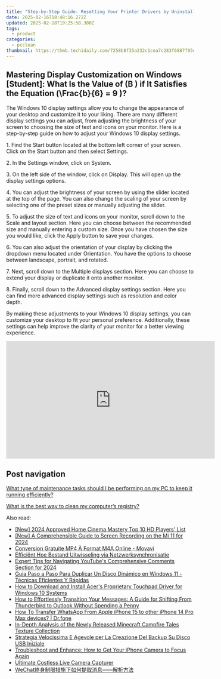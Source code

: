 ```yaml
---
title: "Step-by-Step Guide: Resetting Your Printer Drivers by Uninstalling & Reinstalling"
date: 2025-02-16T18:48:16.272Z
updated: 2025-02-18T19:25:58.300Z
tags:
  - product
categories:
  - pcclean
thumbnail: https://thmb.techidaily.com/7258b8f35a232c1cea7c283f6887f95e75da539c920d4016d7e29b378f6c7841.jpg
---
```


## Mastering Display Customization on Windows [Student]: What Is the Value of \(B \) if It Satisfies the Equation \(\Frac{b}{6} = 9 \)?

The Windows 10 display settings allow you to change the appearance of your desktop and customize it to your liking. There are many different display settings you can adjust, from adjusting the brightness of your screen to choosing the size of text and icons on your monitor. Here is a step-by-step guide on how to adjust your Windows 10 display settings. 

1\. Find the Start button located at the bottom left corner of your screen. Click on the Start button and then select Settings.

2\. In the Settings window, click on System.

3\. On the left side of the window, click on Display. This will open up the display settings options. 

4\. You can adjust the brightness of your screen by using the slider located at the top of the page. You can also change the scaling of your screen by selecting one of the preset sizes or manually adjusting the slider.

5\. To adjust the size of text and icons on your monitor, scroll down to the Scale and layout section. Here you can choose between the recommended size and manually entering a custom size. Once you have chosen the size you would like, click the Apply button to save your changes.

6\. You can also adjust the orientation of your display by clicking the dropdown menu located under Orientation. You have the options to choose between landscape, portrait, and rotated.

7\. Next, scroll down to the Multiple displays section. Here you can choose to extend your display or duplicate it onto another monitor.

8\. Finally, scroll down to the Advanced display settings section. Here you can find more advanced display settings such as resolution and color depth. 

By making these adjustments to your Windows 10 display settings, you can customize your desktop to fit your personal preference. Additionally, these settings can help improve the clarity of your monitor for a better viewing experience.

<!-- affiliate ads begin -->
<iframe width="560" height="315" src="https://www.youtube.com/embed/GBWcw6rXIdg?si=Tlue44bW-bPA4tH9" title="YouTube video player" frameborder="0" allow="accelerometer; autoplay; clipboard-write; encrypted-media; gyroscope; picture-in-picture; web-share" referrerpolicy="strict-origin-when-cross-origin" allowfullscreen></iframe>
<!-- affiliate ads end -->

## Post navigation

[What type of maintenance tasks should I be performing on my PC to keep it running efficiently?](https://tools.techidaily.com/pcclean/products/)

[What is the best way to clean my computer’s registry?](https://tools.techidaily.com/pcclean/products/)

<ins class="adsbygoogle"
     style="display:block"
     data-ad-format="autorelaxed"
     data-ad-client="ca-pub-7571918770474297"
     data-ad-slot="1223367746"></ins>

<ins class="adsbygoogle"
     style="display:block"
     data-ad-client="ca-pub-7571918770474297"
     data-ad-slot="8358498916"
     data-ad-format="auto"
     data-full-width-responsive="true"></ins>

<span class="atpl-alsoreadstyle">Also read:</span>
<div><ul>
<li><a href="https://vp-tips.techidaily.com/new-2024-approved-home-cinema-mastery-top-10-hd-players-list/"><u>[New] 2024 Approved Home Cinema Mastery Top 10 HD Players' List</u></a></li>
<li><a href="https://on-screen-recording.techidaily.com/new-a-comprehensible-guide-to-screen-recording-on-the-mi-11-for-2024/"><u>[New] A Comprehensible Guide to Screen Recording on the Mi 11 for 2024</u></a></li>
<li><a href="https://solve-manuals.techidaily.com/conversion-gratuite-mp4-a-format-m4a-online-movavi/"><u>Conversion Gratuite MP4 À Format M4A Online - Movavi</u></a></li>
<li><a href="https://discover-fantastic.techidaily.com/efficient-hoe-bestand-uitwisseling-via-netzwerksynchronisatie/"><u>Efficiënt Hoe Bestand Uitwisseling via Netzwerksynchronisatie</u></a></li>
<li><a href="https://vp-tips.techidaily.com/expert-tips-for-navigating-youtubes-comprehensive-comments-section-for-2024/"><u>Expert Tips for Navigating YouTube's Comprehensive Comments Section for 2024</u></a></li>
<li><a href="https://discover-fantastic.techidaily.com/guia-paso-a-paso-para-duplicar-un-disco-dinamico-en-windows-11-tecnicas-eficientes-y-rapidas/"><u>Guía Paso a Paso Para Duplicar Un Disco Dinámico en Windows 11 - Técnicas Eficientes Y Rápidas</u></a></li>
<li><a href="https://hardware-updates.techidaily.com/how-to-download-and-install-acers-proprietary-touchpad-driver-for-windows-10-systems/"><u>How to Download and Install Acer's Proprietary Touchpad Driver for Windows 10 Systems</u></a></li>
<li><a href="https://discover-fantastic.techidaily.com/how-to-effortlessly-transition-your-messages-a-guide-for-shifting-from-thunderbird-to-outlook-without-spending-a-penny/"><u>How to Effortlessly Transition Your Messages: A Guide for Shifting From Thunderbird to Outlook Without Spending a Penny</u></a></li>
<li><a href="https://techidaily.com/how-to-transfer-whatsapp-from-apple-iphone-15-to-other-iphone-14-pro-max-devices-drfone-by-drfone-transfer-whatsapp-from-ios-transfer-whatsapp-from-ios/"><u>How To Transfer WhatsApp From Apple iPhone 15 to other iPhone 14 Pro Max devices? | Dr.fone</u></a></li>
<li><a href="https://buynow-reviews.techidaily.com/in-depth-analysis-of-the-newly-released-minecraft-campfire-tales-texture-collection/"><u>In-Depth Analysis of the Newly Released Minecraft Campfire Tales Texture Collection</u></a></li>
<li><a href="https://discover-fantastic.techidaily.com/strategia-velocissima-e-agevole-per-la-creazione-del-backup-su-disco-usb-iniziale/"><u>Strategia Velocissima E Agevole per La Creazione Del Backup Su Disco USB Iniziale</u></a></li>
<li><a href="https://techtrends.techidaily.com/troubleshoot-and-enhance-how-to-get-your-iphone-camera-to-focus-again/"><u>Troubleshoot and Enhance: How to Get Your iPhone Camera to Focus Again</u></a></li>
<li><a href="https://screen-mirroring-recording.techidaily.com/ultimate-costless-live-camera-capturer/"><u>Ultimate Costless Live Camera Capturer</u></a></li>
<li><a href="https://discover-fantastic.techidaily.com/1728490500439-wechat/"><u>WeChat終身制限措施下如何提取消息——解析方法</u></a></li>
</ul></div>

